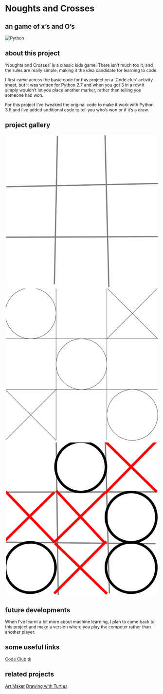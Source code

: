 # Noughts and Crosses
##  an game of x’s and O’s

![Python](Images/python.png?raw=true)

## about this project

‘Noughts and Crosses’ is a classic kids game. There isn’t much too it, and the rules are really simple, making it the idea candidate for learning to code.

I first came across the basic code for this project on a ‘Code club’ activity sheet, but it was written for Python 2.7 and when you got 3 in a row it simply wouldn’t let you place another marker, rather than telling you someone had won.

For this project I’ve tweaked the original code to make it work with Python 3.6 and i’ve added additional code to tell you who’s won or if it’s a draw.

## project gallery

![grid](Images/grid1.png?raw=true)
![winner](Images/winner3.png?raw=true)
![oxo](Images/OXO3.png?raw=true)

## future developments

When I’ve learnt a bit more about machine learning, I plan to come back to this project and make a version where you play the computer rather than another player. 

## some useful links

[Code Club](https://codeclubprojects.org/en-GB/)
[tk](https://docs.python.org/3/library/tk.html)


## related projects

[Art Maker](https://github.com/davidcoxon/Python/blob/master/Projects/Art%20Making/tkinter_patterns.ipynb)
[Drawing with Turtles](https://github.com/davidcoxon/Python/blob/master/Projects/Drawing%20with%20Turtles/Turtle_Paterns.ipynb)
